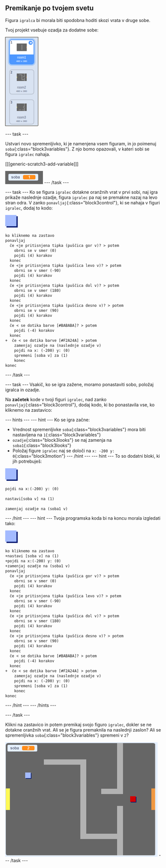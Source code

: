 ## Premikanje po tvojem svetu

Figura `igralca` bi morala biti spodobna hoditi skozi vrata v druge sobe.

Tvoj projekt vsebuje ozadja za dodatne sobe:

![posnetek zaslona](images/world-backdrops.png)

\--- task \---

Ustvari novo spremenljivko, ki je namenjena vsem figuram, in jo poimenuj `soba`{:class="block3variables"}. Z njo bomo opazovali, v kateri sobi se figura `igralec` nahaja.

[[[generic-scratch3-add-variable]]]

![posnetek zaslona](images/world-room.png) \--- /task \---

\--- task \--- Ko se figura `igralec` dotakne oranžnih vrat v prvi sobi, naj igra prikaže naslednje ozadje, figura `igralec` pa naj se premakne nazaj na levo stran odra. V zanko `ponavljaj`{:class="block3control"}, ki se nahaja v figuri `igralec`, dodaj to kodo:

![igralec](images/player.png)

```blocks3
ko kliknemo na zastavo
ponavljaj
  če <je pritisnjena tipka (puščica gor v)? > potem
    obrni se v smer (0)
    pojdi (4) korakov
  konec
  če <je pritisnjena tipka (puščica levo v)? > potem
    obrni se v smer (-90)
    pojdi (4) korakov
  konec
  če <je pritisnjena tipka (puščica dol v)? > potem
    obrni se v smer (180)
    pojdi (4) korakov
  konec 
  če <je pritisnjena tipka (puščica desno v)? > potem
    obrni se v smer (90)
    pojdi (4) korakov
  konec 
  če < se dotika barve [#BABABA]? > potem
    pojdi (-4) korakov
  konec
+  če < se dotika barve [#F2A24A] > potem
    zamenjaj ozadje na (naslednje ozadje v)
    pojdi na x: (-200) y: (0)
    spremeni [soba v] za (1)
    konec
konec
```

\--- /task \---

\--- task \--- Vsakič, ko se igra zažene, moramo ponastaviti sobo, položaj igralca in ozadje.

Na **začetek** kode v tvoji figuri `igralec`, nad zanko `ponavljaj`{:class="block3control"}, dodaj kodo, ki bo ponastavila vse, ko kliknemo na zastavico:

\--- hints \--- \--- hint \--- Ko se igra začne:

+ Vrednost spremenljivke `soba`{:class="block3variables"} mora biti nastavljena na `1`{:class="block3variables"}
+ `ozadje`{:class="block3looks"} se naj zamenja na `soba1`{:class="block3looks"}
+ Položaj figure `igralec` naj se določi na `x: -200 y: 0`{:class="block3motion"} \--- /hint \--- \--- hint \--- To so dodatni bloki, ki jih potrebuješ:

![igralec](images/player.png)

```blocks3
pojdi na x:(-200) y: (0)

nastavi[soba v] na (1)

zamenjaj ozadje na (soba1 v)
```

\--- /hint \--- \--- hint \--- Tvoja programska koda bi na koncu morala izgledati tako:

![igralec](images/player.png)

```blocks3
ko kliknemo na zastavo
+nastavi [soba v] na (1)
+pojdi na x:(-200) y: (0)
+zamenjaj ozadje na (soba1 v)
ponavljaj
  če <je pritisnjena tipka (puščica gor v)? > potem
    obrni se v smer (0)
    pojdi (4) korakov
  konec
  če <je pritisnjena tipka (puščica levo v)? > potem
    obrni se v smer (-90)
    pojdi (4) korakov
  konec
  če <je pritisnjena tipka (puščica dol v)? > potem
    obrni se v smer (180)
    pojdi (4) korakov
  konec 
  če <je pritisnjena tipka (puščica desno v)? > potem
    obrni se v smer (90)
    pojdi (4) korakov
  konec 
  če < se dotika barve [#BABABA]? > potem
    pojdi (-4) korakov
  konec
+  če < se dotika barve [#F2A24A] > potem
    zamenjaj ozadje na (naslednje ozadje v)
    pojdi na x: (-200) y: (0)
    spremeni [soba v] za (1)
    konec
konec
```

\--- /hint \--- \--- /hints \---

\--- /task \---

Klikni na zastavico in potem premikaj svojo figuro `igralec`, dokler se ne dotakne oranžnih vrat. Ali se je figura premaknila na naslednji zaslon? Ali se spremenljivka `soba`{:class="block3variables"} spremeni v `2`?

![posnetek zaslona](images/world-room-test.png) \--- /task \---